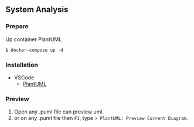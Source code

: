 ## System Analysis

### Prepare
Up container PlantUML
```
$ docker-compose up -d
```

### Installation
- VSCode
    - [PlantUML](https://marketplace.visualstudio.com/items?itemName=jebbs.plantuml)

### Preview
1. Open any .puml file can preview uml.  
2. or on any .puml file then `F1`, type `> PlantUML: Preview Current Diagram`.